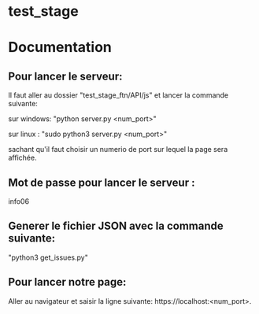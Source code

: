 
# test_stage
# Documentation
## Pour lancer le serveur:
Il faut aller au dossier "test_stage_ftn/API/js" et lancer la commande suivante:

sur windows: "python server.py <num_port>"

sur linux : "sudo python3 server.py <num_port>"

sachant qu'il faut choisir un numerio de port sur lequel la page  sera affichée.

## Mot de passe pour lancer le serveur :
info06

## Generer le fichier JSON avec la commande suivante:
"python3 get_issues.py"

## Pour lancer notre page:
Aller au navigateur et saisir la ligne suivante:
https://localhost:<num_port>.


 

